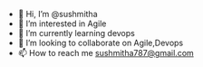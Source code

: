 - 👋 Hi, I’m @sushmitha
- 👀 I’m interested in Agile
- 🌱 I’m currently learning devops
- 💞️ I’m looking to collaborate on Agile,Devops
- 📫 How to reach me sushmitha787@gmail.com

<!---
susratna/susratna is a ✨ special ✨ repository because its `README.md` (this file) appears on your GitHub profile.
You can click the Preview link to take a look at your changes.
--->
